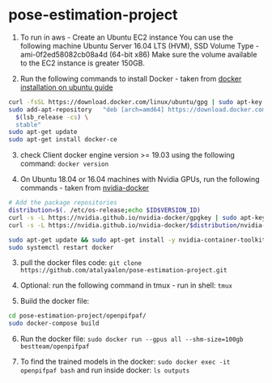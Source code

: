 # pose-estimation-project

1. To run in aws - Create an Ubuntu EC2 instance
You can use the following machine Ubuntu Server 16.04 LTS (HVM), SSD Volume Type - ami-0f2ed58082cb08a4d (64-bit x86)
Make sure the volume available to the EC2 instance is greater 150GB.

2. Run the following commands to install Docker - taken from [docker installation on ubuntu guide](https://docs.docker.com/engine/install/ubuntu/)
```sh
curl -fsSL https://download.docker.com/linux/ubuntu/gpg | sudo apt-key add -
sudo add-apt-repository   "deb [arch=amd64] https://download.docker.com/linux/ubuntu \
  $(lsb_release -cs) \
  stable"
sudo apt-get update
sudo apt-get install docker-ce
```

3. check Client docker engine version >= 19.03 using the following command:
`docker version`

2. On Ubuntu 18.04 or 16.04 machines with Nvidia GPUs, run the following commands - taken from [nvidia-docker](https://github.com/NVIDIA/nvidia-docker])
```sh
# Add the package repositories
distribution=$(. /etc/os-release;echo $ID$VERSION_ID)
curl -s -L https://nvidia.github.io/nvidia-docker/gpgkey | sudo apt-key add -
curl -s -L https://nvidia.github.io/nvidia-docker/$distribution/nvidia-docker.list | sudo tee /etc/apt/sources.list.d/nvidia-docker.list

sudo apt-get update && sudo apt-get install -y nvidia-container-toolkit
sudo systemctl restart docker
```

3. pull the docker files code:
`git clone https://github.com/atalyaalon/pose-estimation-project.git`

4. Optional: run the following command in tmux - run in shell:
`tmux`

5. Build the docker file:
```sh
cd pose-estimation-project/openpifpaf/
sudo docker-compose build
```

6. Run the docker file:
`sudo docker run --gpus all --shm-size=100gb bestteam/openpifpaf`

7. To find the trained models in the docker:
`sudo docker exec -it openpifpaf bash`
and run inside docker:
`ls outputs`
